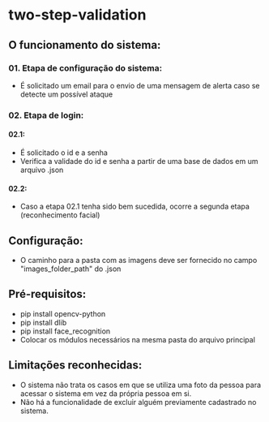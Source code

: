# two-step-validation
## O funcionamento do sistema:
### 01. Etapa de configuração do sistema:
- É solicitado um email para o envio de uma mensagem de alerta caso se detecte um possível ataque
### 02. Etapa de login:
#### 02.1:
- É solicitado o id e a senha
- Verifica a validade do id e senha a partir de uma base de dados em um arquivo .json
#### 02.2:
- Caso a etapa 02.1 tenha sido bem sucedida, ocorre a segunda etapa (reconhecimento facial)

## Configuração:
- O caminho para a pasta com as imagens deve ser fornecido no campo "images_folder_path" do .json

## Pré-requisitos:
- pip install opencv-python
- pip install dlib
- pip install face_recognition
- Colocar os módulos necessários na mesma pasta do arquivo principal

## Limitações reconhecidas:
- O sistema não trata os casos em que se utiliza uma foto da pessoa para acessar o sistema em vez da própria pessoa em si.
- Não há a funcionalidade de excluir alguém previamente cadastrado no sistema.
